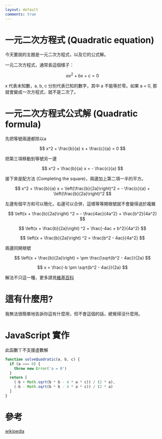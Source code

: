 ```yaml
---
layout: default
comments: true
---
```

# 一元二次方程式 (Quadratic equation)
今天要說的主題是一元二次方程式，以及它的公式解。

一元二次方程式，通常長這個樣子：

$$ ax^2 + bx + c = 0 $$

x 代表未知數，a, b, c 分別代表已知的數字，其中 a 不能等於零。如果 a = 0, 那就會變成一次方程式，就不是二次了。

# 一元二次方程式公式解 (Quadratic formula)
先把等號兩邊都除以a

$$ x^2 + \frac{b}{a} x + \frac{c}{a} = 0 $$

把第三項移動到等號另一邊

$$ x^2 + \frac{b}{a} x = - \frac{c}{a} $$

接下來是配方法 (Completing the square)，兩邊加上第二項一半的平方。

$$ x^2 + \frac{b}{a} x + \left(\frac{b}{2a}\right)^2 = - \frac{c}{a} + \left(\frac{b}{2a}\right)^2 $$

左邊有個平方和可以簡化，右邊可以合併，這樣等等開根號就不會變得過於複雜

$$ \left(x + \frac{b}{2a}\right) ^2 = - \frac{4ac}{4a^2} + \frac{b^2}{4a^2} $$

$$ \left(x + \frac{b}{2a}\right) ^2 = \frac{-4ac + b^2}{4a^2} $$

$$ \left(x + \frac{b}{2a}\right) ^2 = \frac{b^2 - 4ac}{4a^2} $$

兩邊同開根號

$$ \left(x + \frac{b}{2a}\right) = \pm \frac{\sqrt{b^2 - 4ac}}{2a} $$

$$ x = \frac{-b \pm \sqrt{b^2 - 4ac}}{2a} $$

解法不只這一種，更多請見[維基百科](https://en.wikipedia.org/wiki/Quadratic_formula)

# 這有什麼用?
我無法很簡單地告訴你這有什麼用，但不會這個的話，總覺得沒什麼用。

# JavaScript 實作
此函數ㄒ不支援虛數解
```js
function solveQuadratic(a, b, c) {
  if (a === 0) {
    throw new Error('a = 0')
  }
  return [
    (-b + Math.sqrt(b * b - 4 * a * c)) / (2 * a), 
    (-b - Math.sqrt(b * b - 4 * a * c)) / (2 * a)
  ]
}
```

# 參考
[wikipedia](https://en.wikipedia.org/wiki/Quadratic_equation)